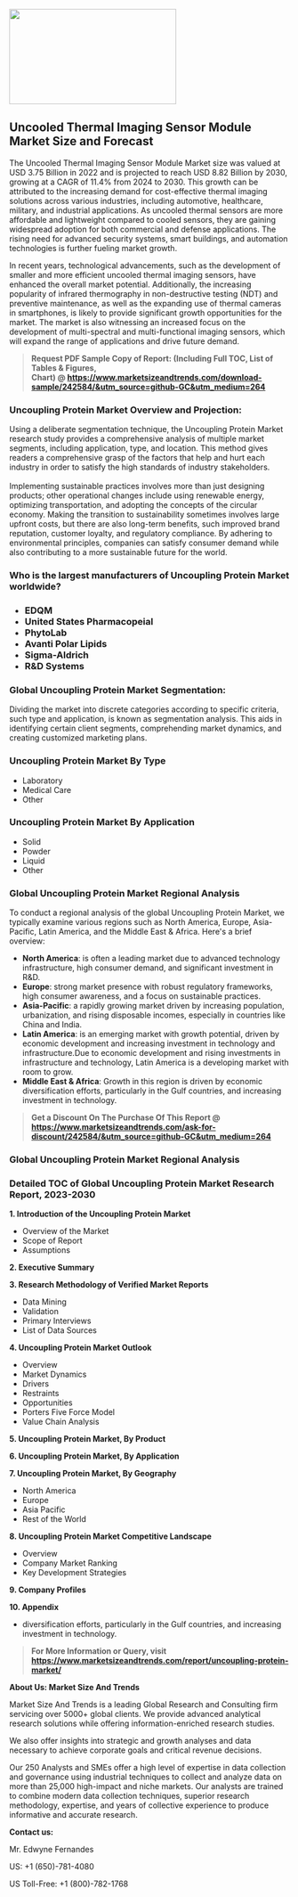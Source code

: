 <p><img class="alignnone size-medium wp-image-20088" src="https://ffe5etoiles.com/wp-content/uploads/2024/12/MST1-300x171.png" alt="" width="300" height="171" /></p><h2>Uncooled Thermal Imaging Sensor Module Market Size and Forecast</h2><p>The Uncooled Thermal Imaging Sensor Module Market size was valued at USD 3.75 Billion in 2022 and is projected to reach USD 8.82 Billion by 2030, growing at a CAGR of 11.4% from 2024 to 2030. This growth can be attributed to the increasing demand for cost-effective thermal imaging solutions across various industries, including automotive, healthcare, military, and industrial applications. As uncooled thermal sensors are more affordable and lightweight compared to cooled sensors, they are gaining widespread adoption for both commercial and defense applications. The rising need for advanced security systems, smart buildings, and automation technologies is further fueling market growth.</p><p>In recent years, technological advancements, such as the development of smaller and more efficient uncooled thermal imaging sensors, have enhanced the overall market potential. Additionally, the increasing popularity of infrared thermography in non-destructive testing (NDT) and preventive maintenance, as well as the expanding use of thermal cameras in smartphones, is likely to provide significant growth opportunities for the market. The market is also witnessing an increased focus on the development of multi-spectral and multi-functional imaging sensors, which will expand the range of applications and drive future demand.</p></p><blockquote id="" class=""><strong>Request PDF Sample Copy of Report: (Including Full TOC, List of Tables &amp; Figures, Chart)&nbsp;@&nbsp;<strong><a href="https://www.marketsizeandtrends.com/download-sample/242584/&utm_source=github-GC&utm_medium=264" target="_blank">https://www.marketsizeandtrends.com/download-sample/242584/&utm_source=github-GC&utm_medium=264</a></strong></strong></blockquote><h3 id="" class="">Uncoupling Protein Market&nbsp;Overview and Projection:</h3><p id="" class="">Using a deliberate segmentation technique, the Uncoupling Protein Market research study provides a comprehensive analysis of multiple market segments, including application, type, and location. This method gives readers a comprehensive grasp of the factors that help and hurt each industry in order to satisfy the high standards of industry stakeholders. <br /> <br />Implementing sustainable practices involves more than just designing products; other operational changes include using renewable energy, optimizing transportation, and adopting the concepts of the circular economy. Making the transition to sustainability sometimes involves large upfront costs, but there are also long-term benefits, such improved brand reputation, customer loyalty, and regulatory compliance. By adhering to environmental principles, companies can satisfy consumer demand while also contributing to a more sustainable future for the world.</p><h3 id="" class="">Who is the largest manufacturers of&nbsp;Uncoupling Protein Market worldwide?</h3><h3 class=""><p><ul><li>EDQM </li><li> United States Pharmacopeial </li><li> PhytoLab </li><li> Avanti Polar Lipids </li><li> Sigma-Aldrich </li><li> R&D Systems</li></ul></p></h3><h3 id="" class="">Global&nbsp;Uncoupling Protein Market Segmentation:</h3><p id="" class="">Dividing the market into discrete categories according to specific criteria, such type and application, is known as segmentation analysis. This aids in identifying certain client segments, comprehending market dynamics, and creating customized marketing plans.</p><h3 id="" class="">Uncoupling Protein Market&nbsp;By Type</h3><p><p><ul><li>Laboratory</li><li> Medical Care</li><li> Other</p></li></ul></p></p><h3 id="" class="">Uncoupling Protein Market&nbsp;By Application</h3><p class=""><p><ul><li>Solid</li><li> Powder</li><li> Liquid</li><li> Other</li></ul></p></p><h3 id="" class="">Global Uncoupling Protein Market Regional Analysis</h3><p id="" class="">To conduct a regional analysis of the global Uncoupling Protein Market, we typically examine various regions such as North America, Europe, Asia-Pacific, Latin America, and the Middle East &amp; Africa. Here's a brief overview:</p><ul><li><strong>North America</strong>: is often a leading market due to advanced technology infrastructure, high consumer demand, and significant investment in R&amp;D.</li><li><strong>Europe</strong>: strong market presence with robust regulatory frameworks, high consumer awareness, and a focus on sustainable practices.</li><li><strong>Asia-Pacific</strong>: a rapidly growing market driven by increasing population, urbanization, and rising disposable incomes, especially in countries like China and India.</li><li><strong>Latin America</strong>: is an emerging market with growth potential, driven by economic development and increasing investment in technology and infrastructure.Due to economic development and rising investments in infrastructure and technology, Latin America is a developing market with room to grow.</li><li><strong>Middle East &amp; Africa</strong>: Growth in this region is driven by economic diversification efforts, particularly in the Gulf countries, and increasing investment in technology.</li></ul><blockquote id="" class=""><strong>Get a Discount On The Purchase Of This Report @ <strong><a href="https://www.marketsizeandtrends.com/ask-for-discount/242584/&utm_source=github-GC&utm_medium=264" target="_blank">https://www.marketsizeandtrends.com/ask-for-discount/242584/&utm_source=github-GC&utm_medium=264</a></strong></strong></blockquote><h3 id="" class="">Global Uncoupling Protein Market Regional Analysis</h3><h3 id="" class="">Detailed TOC of Global Uncoupling Protein Market Research Report, 2023-2030</h3><p id="" class=""><strong>1. Introduction of the Uncoupling Protein Market</strong></p><ul><li>Overview of the Market</li><li>Scope of Report</li><li>Assumptions</li></ul><p id="" class=""><strong>2. Executive Summary</strong></p><p id="" class=""><strong>3. Research Methodology of Verified Market Reports</strong></p><ul><li>Data Mining</li><li>Validation</li><li>Primary Interviews</li><li>List of Data Sources</li></ul><p id="" class=""><strong>4. Uncoupling Protein Market Outlook</strong></p><ul><li>Overview</li><li>Market Dynamics</li><li>Drivers</li><li>Restraints</li><li>Opportunities</li><li>Porters Five Force Model</li><li>Value Chain Analysis</li></ul><p id="" class=""><strong>5. Uncoupling Protein Market, By Product</strong></p><p id="" class=""><strong>6. Uncoupling Protein Market, By Application</strong></p><p id="" class=""><strong>7. Uncoupling Protein Market, By Geography</strong></p><ul><li>North America</li><li>Europe</li><li>Asia Pacific</li><li>Rest of the World</li></ul><p id="" class=""><strong>8. Uncoupling Protein Market Competitive Landscape</strong></p><ul><li>Overview</li><li>Company Market Ranking</li><li>Key Development Strategies</li></ul><p id="" class=""><strong>9. Company Profiles</strong></p><p id="" class=""><strong>10. Appendix</strong></p><ul><li>diversification efforts, particularly in the Gulf countries, and increasing investment in technology.</li></ul><blockquote id="" class=""><strong>For More Information or Query, visit <strong><strong><a href="https://www.marketsizeandtrends.com/report/uncoupling-protein-market/" target="_blank">https://www.marketsizeandtrends.com/report/uncoupling-protein-market/</a></strong></strong></strong></blockquote><p id="" class=""><strong>About Us: Market Size And Trends</strong></p><p id="" class="">Market Size And Trends is a leading Global Research and Consulting firm servicing over 5000+ global clients. We provide advanced analytical research solutions while offering information-enriched research studies.</p><p id="" class="">We also offer insights into strategic and growth analyses and data necessary to achieve corporate goals and critical revenue decisions.</p><p id="" class="">Our 250 Analysts and SMEs offer a high level of expertise in data collection and governance using industrial techniques to collect and analyze data on more than 25,000 high-impact and niche markets. Our analysts are trained to combine modern data collection techniques, superior research methodology, expertise, and years of collective experience to produce informative and accurate research.</p><p id="" class=""><strong>Contact us:</strong></p><p id="" class="">Mr. Edwyne Fernandes</p><p id="" class="">US: +1 (650)-781-4080</p><p id="" class="">US Toll-Free: +1 (800)-782-1768</p>
